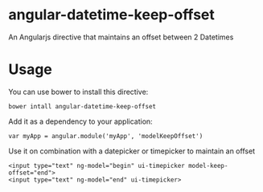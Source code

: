 # angular-datetime-keep-offset
An Angularjs directive that maintains an offset between 2 Datetimes

# Usage

You can use bower to install this directive:

    bower intall angular-datetime-keep-offset


Add it as a dependency to your application:

    var myApp = angular.module('myApp', 'modelKeepOffset')


Use it on combination with a datepicker or timepicker to maintain an offset

    <input type="text" ng-model="begin" ui-timepicker model-keep-offset="end">
    <input type="text" ng-model="end" ui-timepicker>
